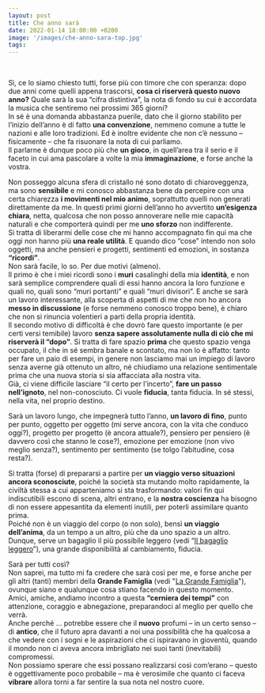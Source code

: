 ```yaml
---
layout: post
title: Che anno sarà
date: 2022-01-14 18:00:00 +0200
image: '/images/che-anno-sara-top.jpg'
tags:
---
```

<br/>

Sì, ce lo siamo chiesto tutti, forse più con timore che con speranza: dopo due anni come quelli appena trascorsi, **cosa ci riserverà questo nuovo anno?** Quale sarà la sua “cifra distintiva”, la nota di fondo su cui è accordata la musica che sentiremo nei prossimi 365 giorni? <br/>
In sé è una domanda abbastanza puerile, dato che il giorno stabilito per l’inizio dell’anno è di fatto **una convenzione**, nemmeno comune a tutte le nazioni e alle loro tradizioni. Ed è inoltre evidente che non c’è nessuno – fisicamente – che fa risuonare la nota di cui parliamo. <br/>
Il parlarne è dunque poco più che **un gioco**, in quell’area tra il serio e il faceto in cui ama pascolare a volte la mia **immaginazione**, e forse anche la vostra.

Non posseggo alcuna sfera di cristallo né sono dotato di chiaroveggenza, ma sono **sensibile** e mi conosco abbastanza bene da percepire con una certa chiarezza **i movimenti nel mio animo**, soprattutto quelli non generati direttamente da me. In questi primi giorni dell’anno ho avvertito **un’esigenza chiara**, netta, qualcosa che non posso annoverare nelle mie capacità naturali e che comporterà quindi per me **uno sforzo** non indifferente. <br/>
Si tratta di liberarmi delle cose che mi hanno accompagnato fin qui ma che oggi non hanno più **una reale utilità**. E quando dico “cose” intendo non solo oggetti, ma anche pensieri e progetti, sentimenti ed emozioni, in sostanza **“ricordi”**. <br/>
Non sarà facile, lo so. Per due motivi (almeno). <br/>
Il primo è che i miei ricordi sono i **muri** casalinghi della mia **identità**, e non sarà semplice comprendere quali di essi hanno ancora la loro funzione e quali no, quali sono “muri portanti” e quali “muri divisori”. E anche se sarà un lavoro interessante, alla scoperta di aspetti di me che non ho ancora **messo in discussione** (e forse nemmeno conosco troppo bene), è chiaro che non si rinuncia volentieri a parti della propria identità. <br/>
Il secondo motivo di difficoltà è che dovrò fare questo importante (e per certi versi temibile) lavoro **senza sapere assolutamente nulla di ciò che mi riserverà il “dopo”**. Si tratta di fare spazio **prima** che questo spazio venga occupato, il che in sé sembra banale e scontato, ma non lo è affatto: tanto per fare un paio di esempi, in genere non lasciamo mai un impiego di lavoro senza averne già ottenuto un altro, né chiudiamo una relazione sentimentale prima che una nuova storia si sia affacciata alla nostra vita. <br/>
Già, ci viene difficile lasciare “il certo per l’incerto”, **fare un passo nell’ignoto**, nel non-conosciuto. Ci vuole **fiducia**, tanta fiducia. In sé stessi, nella vita, nel proprio destino.

Sarà un lavoro lungo, che impegnerà tutto l’anno, **un lavoro di fino**, punto per punto, oggetto per oggetto (mi serve ancora, con la vita che conduco oggi?), progetto per progetto (è ancora attuale?), pensiero per pensiero (è davvero così che stanno le cose?), emozione per emozione (non vivo meglio senza?), sentimento per sentimento (se tolgo l’abitudine, cosa resta?).

Si tratta (forse) di prepararsi a partire per **un viaggio verso situazioni ancora sconosciute**, poiché la società sta mutando molto rapidamente, la civiltà stessa a cui apparteniamo si sta trasformando: valori fin qui indiscutibili escono di scena, altri entrano, e la **nostra coscienza** ha bisogno di non essere appesantita da elementi inutili, per poterli assimilare quanto prima. <br/>
Poiché non è un viaggio del corpo (o non solo), bensì **un viaggio dell’anima**, da un tempo a un altro, più che da uno spazio a un altro. <br/>
Dunque, serve un bagaglio il più possibile leggero (vedi “[Il bagaglio leggero](/2020/10/08/bagaglio-leggero/)”), una grande disponibilità al cambiamento, fiducia.

Sarà per tutti così? <br/>
Non saprei, ma tutto mi fa credere che sarà così per me, e forse anche per gli altri (tanti) membri della **Grande Famiglia** (vedi "[La Grande Famiglia](/2020/08/16/la-grande-famiglia/)"), ovunque siano e qualunque cosa stiano facendo in questo momento. <br/>
Amici, amiche, andiamo incontro a questa **“cerniera dei tempi”** con attenzione, coraggio e abnegazione, preparandoci al meglio per quello che verrà. <br/>
Anche perché … potrebbe essere che il **nuovo** profumi – in un certo senso – di **antico**, che il futuro apra davanti a noi una possibilità che ha qualcosa a che vedere con i sogni e le aspirazioni che ci ispiravano in gioventù, quando il mondo non ci aveva ancora imbrigliato nei suoi tanti (inevitabili) compromessi. <br/>
Non possiamo sperare che essi possano realizzarsi così com’erano – questo è oggettivamente poco probabile – ma è verosimile che quanto ci faceva **vibrare** allora torni a far sentire la sua nota nel nostro cuore.